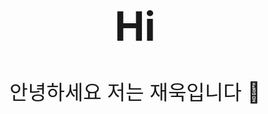 # Hi
<!DOCTYPE html>
<html lang="ko">
<head>
  <meta charset="UTF-8">
  <title>재욱의 메모</title>
</head>
<body style="font-size:2rem; text-align:center; margin-top:100px;">
  안녕하세요 저는 재욱입니다 🙂
</body>
</html>
